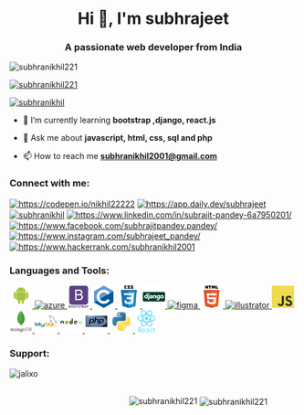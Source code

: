 <h1 align="center">Hi 👋, I'm subhrajeet</h1>
<h3 align="center">A passionate web developer from India</h3>

<p align="left"> <img src="https://komarev.com/ghpvc/?username=subhranikhil221&label=Profile%20views&color=0e75b6&style=flat" alt="subhranikhil221" /> </p>

<p align="left"> <a href="https://github.com/ryo-ma/github-profile-trophy"><img src="https://github-profile-trophy.vercel.app/?username=subhranikhil221" alt="subhranikhil221" /></a> </p>

<p align="left"> <a href="https://twitter.com/subhranikhil" target="blank"><img src="https://img.shields.io/twitter/follow/subhranikhil?logo=twitter&style=for-the-badge" alt="subhranikhil" /></a> </p>

- 🌱 I’m currently learning **bootstrap ,django, react.js**

- 💬 Ask me about **javascript, html, css, sql and php**

- 📫 How to reach me **subhranikhil2001@gmail.com**

<h3 align="left">Connect with me:</h3>
<p align="left">
<a href="https://codepen.io/nikhil22222" target="blank"><img align="center" src="https://raw.githubusercontent.com/rahuldkjain/github-profile-readme-generator/master/src/images/icons/Social/codepen.svg" alt="https://codepen.io/nikhil22222" height="30" width="40" /></a>
<a href="https://app.daily.dev/subhrajeet" target="blank"><img align="center" src="https://cdn.jsdelivr.net/npm/simple-icons@3.0.1/icons/dev-dot-to.svg" alt="https://app.daily.dev/subhrajeet" height="30" width="40" /></a>
<a href="https://twitter.com/subhranikhil" target="blank"><img align="center" src="https://raw.githubusercontent.com/rahuldkjain/github-profile-readme-generator/master/src/images/icons/Social/twitter.svg" alt="subhranikhil" height="30" width="40" /></a>
<a href="https://www.linkedin.com/in/subrajit-pandey-6a7950201/" target="blank"><img align="center" src="https://raw.githubusercontent.com/rahuldkjain/github-profile-readme-generator/master/src/images/icons/Social/linked-in-alt.svg" alt="https://www.linkedin.com/in/subrajit-pandey-6a7950201/" height="30" width="40" /></a>
<a href="https://www.facebook.com/subhrajitpandey.pandey/" target="blank"><img align="center" src="https://raw.githubusercontent.com/rahuldkjain/github-profile-readme-generator/master/src/images/icons/Social/facebook.svg" alt="https://www.facebook.com/subhrajitpandey.pandey/" height="30" width="40" /></a>
<a href="https://www.instagram.com/subhrajeet_pandey/" target="blank"><img align="center" src="https://raw.githubusercontent.com/rahuldkjain/github-profile-readme-generator/master/src/images/icons/Social/instagram.svg" alt="https://www.instagram.com/subhrajeet_pandey/" height="30" width="40" /></a>
<a href="https://www.hackerrank.com/subhranikhil2001" target="blank"><img align="center" src="https://raw.githubusercontent.com/rahuldkjain/github-profile-readme-generator/master/src/images/icons/Social/hackerrank.svg" alt="https://www.hackerrank.com/subhranikhil2001" height="30" width="40" /></a>
</p>

<h3 align="left">Languages and Tools:</h3>
<p align="left"> <a href="https://developer.android.com" target="_blank"> <img src="https://raw.githubusercontent.com/devicons/devicon/master/icons/android/android-original-wordmark.svg" alt="android" width="40" height="40"/> </a> <a href="https://azure.microsoft.com/en-in/" target="_blank"> <img src="https://www.vectorlogo.zone/logos/microsoft_azure/microsoft_azure-icon.svg" alt="azure" width="40" height="40"/> </a> <a href="https://getbootstrap.com" target="_blank"> <img src="https://raw.githubusercontent.com/devicons/devicon/master/icons/bootstrap/bootstrap-plain-wordmark.svg" alt="bootstrap" width="40" height="40"/> </a> <a href="https://www.cprogramming.com/" target="_blank"> <img src="https://raw.githubusercontent.com/devicons/devicon/master/icons/c/c-original.svg" alt="c" width="40" height="40"/> </a> <a href="https://www.w3schools.com/css/" target="_blank"> <img src="https://raw.githubusercontent.com/devicons/devicon/master/icons/css3/css3-original-wordmark.svg" alt="css3" width="40" height="40"/> </a> <a href="https://www.djangoproject.com/" target="_blank"> <img src="https://raw.githubusercontent.com/devicons/devicon/master/icons/django/django-original.svg" alt="django" width="40" height="40"/> </a> <a href="https://www.figma.com/" target="_blank"> <img src="https://www.vectorlogo.zone/logos/figma/figma-icon.svg" alt="figma" width="40" height="40"/> </a> <a href="https://www.w3.org/html/" target="_blank"> <img src="https://raw.githubusercontent.com/devicons/devicon/master/icons/html5/html5-original-wordmark.svg" alt="html5" width="40" height="40"/> </a> <a href="https://www.adobe.com/in/products/illustrator.html" target="_blank"> <img src="https://www.vectorlogo.zone/logos/adobe_illustrator/adobe_illustrator-icon.svg" alt="illustrator" width="40" height="40"/> </a> <a href="https://developer.mozilla.org/en-US/docs/Web/JavaScript" target="_blank"> <img src="https://raw.githubusercontent.com/devicons/devicon/master/icons/javascript/javascript-original.svg" alt="javascript" width="40" height="40"/> </a> <a href="https://www.mongodb.com/" target="_blank"> <img src="https://raw.githubusercontent.com/devicons/devicon/master/icons/mongodb/mongodb-original-wordmark.svg" alt="mongodb" width="40" height="40"/> </a> <a href="https://www.mysql.com/" target="_blank"> <img src="https://raw.githubusercontent.com/devicons/devicon/master/icons/mysql/mysql-original-wordmark.svg" alt="mysql" width="40" height="40"/> </a> <a href="https://nodejs.org" target="_blank"> <img src="https://raw.githubusercontent.com/devicons/devicon/master/icons/nodejs/nodejs-original-wordmark.svg" alt="nodejs" width="40" height="40"/> </a> <a href="https://www.php.net" target="_blank"> <img src="https://raw.githubusercontent.com/devicons/devicon/master/icons/php/php-original.svg" alt="php" width="40" height="40"/> </a> <a href="https://www.python.org" target="_blank"> <img src="https://raw.githubusercontent.com/devicons/devicon/master/icons/python/python-original.svg" alt="python" width="40" height="40"/> </a> <a href="https://reactjs.org/" target="_blank"> <img src="https://raw.githubusercontent.com/devicons/devicon/master/icons/react/react-original-wordmark.svg" alt="react" width="40" height="40"/> </a> </p>

<h3 align="left">Support:</h3>
<p><a href="https://www.buymeacoffee.com/jalixo"> <img align="left" src="https://cdn.buymeacoffee.com/buttons/v2/default-yellow.png" height="50" width="210" alt="jalixo" /></a></p><br><br>

<p><img align="left" src="https://github-readme-stats.vercel.app/api/top-langs?username=subhranikhil221&show_icons=true&locale=en&layout=compact" alt="subhranikhil221" /></p>

<p>&nbsp;<img align="center" src="https://github-readme-stats.vercel.app/api?username=subhranikhil221&show_icons=true&locale=en" alt="subhranikhil221" /></p>
